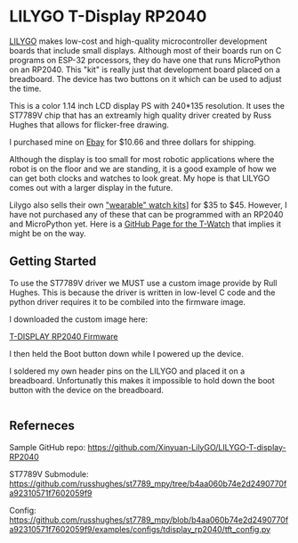 # LILYGO T-Display RP2040 

[LILYGO](https://www.lilygo.cc/) makes low-cost and high-quality microcontroller development boards that include small displays.  Although
most of their boards run on C programs on ESP-32 processors, they
do have one that runs MicroPython on an RP2040.  This "kit" is
really just that development board placed on a breadboard.  The device
has two buttons on it which can be used to adjust the time.

This is a color 1.14 inch LCD display PS with 240*135 resolution.
It uses the ST7789V chip that has an extreamly high quality
driver created by Russ Hughes that allows for flicker-free
drawing.

I purchased mine on [Ebay](https://www.ebay.com/itm/255602844724) for $10.66 and three dollars for shipping.

Although the display is too small for most robotic applications where the
robot is on the floor and we are standing, it is a good example of how
we can get both clocks and watches to look great.  My hope is that LILYGO
comes out with a larger display in the future.

Lilygo also sells their own ["wearable" watch kits](https://www.lilygo.cc/collections/wearable-kit)] for $35 to $45.  However, I have not purchased any of these that can be programmed with an RP2040 and MicroPython yet.  Here is a [GitHub Page for the T-Watch](https://github.com/Xinyuan-LilyGO/MicroPython_ESP32_psRAM_LoBo#micropython-for-ttgo-t-watch) that implies it might be on the way.

## Getting Started

To use the ST7789V driver we MUST use a custom image provide by Rull Hughes.  This is because the driver is written in low-level C code
and the python driver requires it to be combiled into the firmware image.

I downloaded the custom image here:

[T-DISPLAY RP2040 Firmware](https://github.com/russhughes/st7789_mpy/tree/master/firmware/T-DISPLAY-RP2040)

I then held the Boot button down while I powered up the device.

I soldered my own header pins on the LILYGO and placed it on a breadboard.  Unfortunatly this makes it impossible to hold down the
boot button with the device on the breadboard.




```py
```


## Referneces
Sample GitHub repo: https://github.com/Xinyuan-LilyGO/LILYGO-T-display-RP2040

ST7789V Submodule:
https://github.com/russhughes/st7789_mpy/tree/b4aa060b74e2d2490770fa92310571f7602059f9

Config:
https://github.com/russhughes/st7789_mpy/blob/b4aa060b74e2d2490770fa92310571f7602059f9/examples/configs/tdisplay_rp2040/tft_config.py
